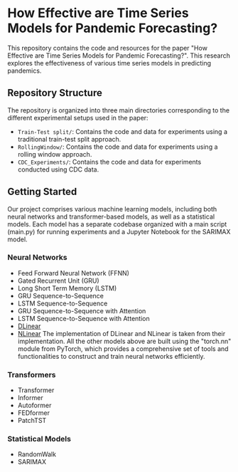 # How Effective are Time Series Models for Pandemic Forecasting?

This repository contains the code and resources for the paper "How Effective are Time Series Models for Pandemic Forecasting?". This research explores the effectiveness of various time series models in predicting pandemics. 

## Repository Structure
The repository is organized into three main directories corresponding to the different experimental setups used in the paper:
- `Train-Test split/`: Contains the code and data for experiments using a traditional train-test split approach.
- `RollingWindow/`: Contains the code and data for experiments using a rolling window approach.
- `CDC_Experiments/`: Contains the code and data for experiments conducted using CDC data.

## Getting Started
Our project comprises various machine learning models, including both neural networks and transformer-based models, as well as a statistical models. Each model has a separate codebase organized with a main script (main.py) for running experiments and a Jupyter Notebook for the SARIMAX model.

### Neural Networks
- Feed Forward Neural Network (FFNN)
- Gated Recurrent Unit (GRU)
- Long Short Term Memory (LSTM)
- GRU Sequence-to-Sequence
- LSTM Sequence-to-Sequence
- GRU Sequence-to-Sequence with Attention
- LSTM Sequence-to-Sequence with Attention
- [DLinear](https://github.com/cure-lab/LTSF-Linear)
- [NLinear](https://github.com/cure-lab/LTSF-Linear)
The implementation of DLinear and NLinear is taken from their implementation. All the other models above are built using the "torch.nn" module from PyTorch, which provides a comprehensive set of tools and functionalities to construct and train neural networks efficiently. 
### Transformers
- Transformer
- Informer
- Autoformer
- FEDformer
- PatchTST
### Statistical Models
- RandomWalk
- SARIMAX
